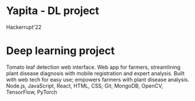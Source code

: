 # Yapita - DL project
Hackerrupt'22 

# Deep learning project

Tomato leaf detection web interface.
Web app for farmers, streamlining plant disease diagnosis with mobile registration and
expert analysis.
Built with web tech for easy use; empowers farmers with plant disease analysis.
Node.js, JavaScript, React, HTML, CSS, Git, MongoDB, OpenCV, TensorFlow, PyTorch
